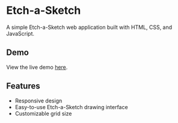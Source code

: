 # Etch-a-Sketch

A simple Etch-a-Sketch web application built with HTML, CSS, and JavaScript.

## Demo

View the live demo [here](https://fleshexit.github.io/etch-a-sketch).

## Features

- Responsive design
- Easy-to-use Etch-a-Sketch drawing interface
- Customizable grid size

